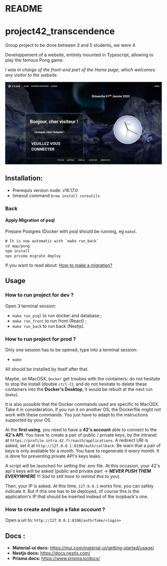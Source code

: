 README
======



# project42_transcendence

Group project to be done between 3 and 5 students, we were 4.

Developpement of a website, entirely mounted in Typescript, allowing to play the famous Pong game.

*I was in charge of the front-end part of the Home page, which welcomes any visitor to the website.*

![Home preview](./preview_home.png)


## Installation:

 - Prerequis version node: v16.17.0
 - timeout command `brew install coreutils`

### Back

#### Apply Migration of psql

Prepare Postgres (Docker with psql should be running, eg `make`).

```
# It is now automatic with `make run_back`
cd app/pong
npm install
npx prisma migrate deploy
```

If you want to read about: [How to make a migration?](https://docs.nestjs.com/recipes/prisma#create-two-database-tables-with-prisma-migrate)

## Usage

### How to run project for dev ?

Open 3 terminal session:
 - `make run_psql` to run docker and database ;
 - `make run_front` to run front (React) ;
 - `make run_back` to run back (Nestjs).

 ### How to run project for prod ?
Only one session has to be opened, type into a terminal session:
- `make`

 All should be installed by itself after that.

 Maybe, on MacOSX, `Docker` get troubes with the containers: do not hesitate to stop the install (double `ctrl-C`), and do not hesitate to delete these containers into the **Docker's Desktop**, it would be rebuilt at the next run (`make`). 

 It is also possible that the Docker commands used are specific to MacOSX. Take it in consideration, if you run it on another OS, the Dockerfile might not work with these commands. You just have to adapt to the instructions supported by your OS.

 At the **first using**, you need to have a **42's account** able to connect to the **42's API**. You have to create a pair of public / private keys, by the intranet at `https://profile.intra.42.fr/oauth/applications`. A redirect URI is asked, set it at `http://127.0.0.1:8190/auth/callback`. Be warn that a pair of keys is only available for a month. You have to regenerate it every month. It is done for preventing private API's keys leaks.

 A script will be launched for setting the .env file. At this occasion, your 42's api's keys will be asked (public and private part -> ***NEVER PUSH THEM EVERYWHERE*** !!! *Sad to still have to remind this to you*).

 Then, your IP is asked. At this time, `127.0.0.1` works fine, you can safely indicate it. But if this one has to be deployed, of course this is the application's IP that should be inserted instead of the loopback's one.

### How to create and login a fake account ?

Open a url to: `http://127.0.0.1:8190/auth/fake/<login>`

## Docs :

 - **Material-ui docs:** https://mui.com/material-ui/getting-started/usage/
 - **Nestjs docs:** https://docs.nestjs.com/
 - **Prisma docs:** https://www.prisma.io/docs/
